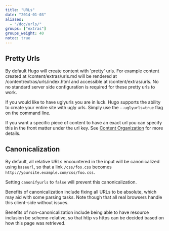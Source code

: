 ```yaml
---
title: "URLs"
date: "2014-01-03"
aliases:
  - "/doc/urls/"
groups: ["extras"]
groups_weight: 40
notoc: true
---
```


## Pretty Urls

By default Hugo will create content with 'pretty' urls. For example
content created at /content/extras/urls.md will be rendered at
/content/extras/urls/index.html and accessible at /content/extras/urls. No
no standard server side configuration is required for these pretty urls to
work. 

If you would like to have uglyurls you are in luck. Hugo supports the
ability to create your entire site with ugly urls. Simply use the
`--uglyurls=true` flag on the command line.

If you want a specific piece of content to have an exact url you can
specify this in the front matter under the url key. See [Content
Organization](content/organization/) for more details. 

## Canonicalization

By default, all relative URLs encountered in the input will be canonicalized
using `baseurl`, so that a link `/css/foo.css` becomes
`http://yoursite.example.com/css/foo.css`.

Setting `canonifyurls` to `false` will prevent this canonicalization.

Benefits of canonicalization include fixing all URLs to be absolute, which may
aid with some parsing tasks.  Note though that all real browsers handle this
client-side without issues.

Benefits of non-canonicalization include being able to have resource inclusion
be scheme-relative, so that http vs https can be decided based on how this
page was retrieved.
